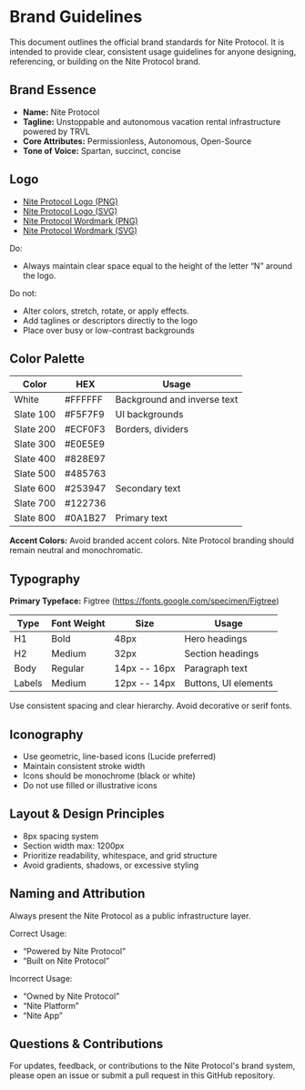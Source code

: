 # Brand Guidelines

This document outlines the official brand standards for Nite Protocol. 
It is intended to provide clear, consistent usage guidelines for anyone designing, referencing, or building on the Nite Protocol brand.

## Brand Essence

* **Name:** Nite Protocol
* **Tagline:** Unstoppable and autonomous vacation rental infrastructure powered by TRVL
* **Core Attributes:** Permissionless, Autonomous, Open-Source
* **Tone of Voice:** Spartan, succinct, concise

## Logo

* [Nite Protocol Logo (PNG)](https://github.com/NiteProtocol/Info/blob/main/Brand/Nite-Logo.png)
* [Nite Protocol Logo (SVG)](https://github.com/NiteProtocol/Info/blob/main/Brand/Nite-Logo.svg)
* [Nite Protocol Wordmark (PNG)](https://github.com/NiteProtocol/Info/blob/main/Brand/Nite-Wordmark.png)
* [Nite Protocol Wordmark (SVG)](https://github.com/NiteProtocol/Info/blob/main/Brand/Nite-Wordmark.svg)

Do: 
* Always maintain clear space equal to the height of the letter “N” around the logo.

Do not: 
* Alter colors, stretch, rotate, or apply effects.
* Add taglines or descriptors directly to the logo
* Place over busy or low-contrast backgrounds

## Color Palette


| Color | HEX | Usage  |
| ---   | --- | ---    |
| White | #FFFFFF | Background and inverse text | 
| Slate 100 | #F5F7F9 | UI backgrounds |
| Slate 200 | #ECF0F3 | Borders, dividers | 
| Slate 300 | #E0E5E9 | |
| Slate 400 | #828E97 | | 
| Slate 500 | #485763 | | 
| Slate 600 | #253947 | Secondary text | 
| Slate 700 | #122736 | | 
| Slate 800 | #0A1B27 | Primary text | 

**Accent Colors:** Avoid branded accent colors. Nite Protocol branding should remain neutral and monochromatic.

## Typography

**Primary Typeface:** Figtree (https://fonts.google.com/specimen/Figtree)

| Type | Font Weight | Size | Usage | 
| ---  | ---         | ---  | --- |
| H1   | Bold        | 48px | Hero headings |
| H2   | Medium      | 32px | Section headings |
| Body | Regular     | 14px -- 16px | Paragraph text |
| Labels | Medium    | 12px -- 14px | Buttons, UI elements | 

Use consistent spacing and clear hierarchy. Avoid decorative or serif fonts.


## Iconography

* Use geometric, line-based icons (Lucide preferred)
* Maintain consistent stroke width
* Icons should be monochrome (black or white)
* Do not use filled or illustrative icons

## Layout & Design Principles

* 8px spacing system
* Section width max: 1200px
* Prioritize readability, whitespace, and grid structure
* Avoid gradients, shadows, or excessive styling

## Naming and Attribution

Always present the Nite Protocol as a public infrastructure layer.

Correct Usage:
* “Powered by Nite Protocol”
* “Built on Nite Protocol”

Incorrect Usage:
* “Owned by Nite Protocol”
* “Nite Platform”
* “Nite App”

## Questions & Contributions

For updates, feedback, or contributions to the Nite Protocol's brand system, please open an issue or submit a pull request in this GitHub repository.

